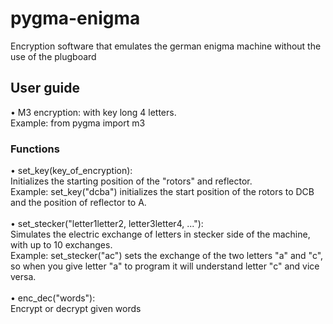 # pygma-enigma
Encryption software that emulates the german enigma machine without the use of the plugboard

## User guide
• M3 encryption: with key long 4 letters. <br />
Example: from pygma import m3 <br />
### Functions
• set_key(key_of_encryption):<br />
Initializes the starting position of the "rotors" and reflector. <br />
Example: set_key("dcba") initializes the start position of the rotors to DCB and the position of reflector to A.<br />
<br />
• set_stecker("letter1letter2, letter3letter4, ..."):<br />
Simulates the electric exchange of letters in stecker side of the machine, with up to 10 exchanges.<br />
Example: set_stecker("ac") sets the exchange of the two letters "a" and "c", so when you give letter "a" to program it will understand letter "c" and vice versa.<br />
<br />
• enc_dec("words"):<br />
Encrypt or decrypt given words

